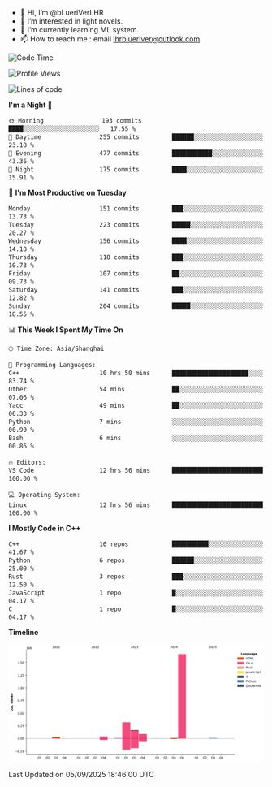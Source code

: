 - 👋 Hi, I’m @bLueriVerLHR
- 👀 I’m interested in light novels.
- 🌱 I’m currently learning ML system.
- 📫 How to reach me : email lhrblueriver@outlook.com

<!--START_SECTION:waka-->
![Code Time](http://img.shields.io/badge/Code%20Time-424%20hrs%2045%20mins-blue)

![Profile Views](http://img.shields.io/badge/Profile%20Views-0-blue)

![Lines of code](https://img.shields.io/badge/From%20Hello%20World%20I%27ve%20Written-2.3%20million%20lines%20of%20code-blue)

**I'm a Night 🦉** 

```text
🌞 Morning                193 commits         ████░░░░░░░░░░░░░░░░░░░░░   17.55 % 
🌆 Daytime                255 commits         ██████░░░░░░░░░░░░░░░░░░░   23.18 % 
🌃 Evening                477 commits         ███████████░░░░░░░░░░░░░░   43.36 % 
🌙 Night                  175 commits         ████░░░░░░░░░░░░░░░░░░░░░   15.91 % 
```
📅 **I'm Most Productive on Tuesday** 

```text
Monday                   151 commits         ███░░░░░░░░░░░░░░░░░░░░░░   13.73 % 
Tuesday                  223 commits         █████░░░░░░░░░░░░░░░░░░░░   20.27 % 
Wednesday                156 commits         ████░░░░░░░░░░░░░░░░░░░░░   14.18 % 
Thursday                 118 commits         ███░░░░░░░░░░░░░░░░░░░░░░   10.73 % 
Friday                   107 commits         ██░░░░░░░░░░░░░░░░░░░░░░░   09.73 % 
Saturday                 141 commits         ███░░░░░░░░░░░░░░░░░░░░░░   12.82 % 
Sunday                   204 commits         █████░░░░░░░░░░░░░░░░░░░░   18.55 % 
```


📊 **This Week I Spent My Time On** 

```text
🕑︎ Time Zone: Asia/Shanghai

💬 Programming Languages: 
C++                      10 hrs 50 mins      █████████████████████░░░░   83.74 % 
Other                    54 mins             ██░░░░░░░░░░░░░░░░░░░░░░░   07.06 % 
Yacc                     49 mins             ██░░░░░░░░░░░░░░░░░░░░░░░   06.33 % 
Python                   7 mins              ░░░░░░░░░░░░░░░░░░░░░░░░░   00.90 % 
Bash                     6 mins              ░░░░░░░░░░░░░░░░░░░░░░░░░   00.86 % 

🔥 Editors: 
VS Code                  12 hrs 56 mins      █████████████████████████   100.00 % 

💻 Operating System: 
Linux                    12 hrs 56 mins      █████████████████████████   100.00 % 
```

**I Mostly Code in C++** 

```text
C++                      10 repos            ██████████░░░░░░░░░░░░░░░   41.67 % 
Python                   6 repos             ██████░░░░░░░░░░░░░░░░░░░   25.00 % 
Rust                     3 repos             ███░░░░░░░░░░░░░░░░░░░░░░   12.50 % 
JavaScript               1 repo              █░░░░░░░░░░░░░░░░░░░░░░░░   04.17 % 
C                        1 repo              █░░░░░░░░░░░░░░░░░░░░░░░░   04.17 % 
```



**Timeline**

![Lines of Code chart](https://raw.githubusercontent.com/bLueriVerLHR/bLueriVerLHR/main/assets/bar_graph.png)


 Last Updated on 05/09/2025 18:46:00 UTC
<!--END_SECTION:waka-->

